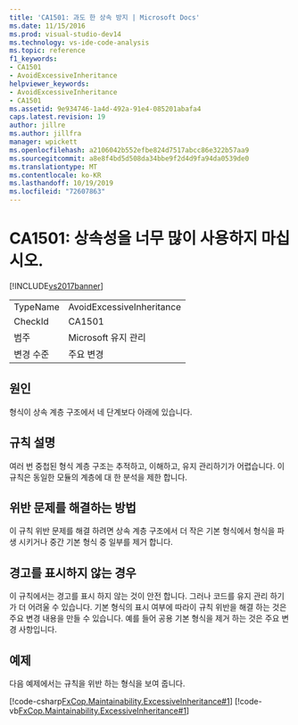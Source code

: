 ```yaml
---
title: 'CA1501: 과도 한 상속 방지 | Microsoft Docs'
ms.date: 11/15/2016
ms.prod: visual-studio-dev14
ms.technology: vs-ide-code-analysis
ms.topic: reference
f1_keywords:
- CA1501
- AvoidExcessiveInheritance
helpviewer_keywords:
- AvoidExcessiveInheritance
- CA1501
ms.assetid: 9e934746-1a4d-492a-91e4-085201abafa4
caps.latest.revision: 19
author: jillre
ms.author: jillfra
manager: wpickett
ms.openlocfilehash: a2106042b552efbe824d7517abcc86e322b57aa9
ms.sourcegitcommit: a8e8f4bd5d508da34bbe9f2d4d9fa94da0539de0
ms.translationtype: MT
ms.contentlocale: ko-KR
ms.lasthandoff: 10/19/2019
ms.locfileid: "72607863"
---
```

# <a name="ca1501-avoid-excessive-inheritance"></a>CA1501: 상속성을 너무 많이 사용하지 마십시오.
[!INCLUDE[vs2017banner](../includes/vs2017banner.md)]

|||
|-|-|
|TypeName|AvoidExcessiveInheritance|
|CheckId|CA1501|
|범주|Microsoft 유지 관리|
|변경 수준|주요 변경|

## <a name="cause"></a>원인
 형식이 상속 계층 구조에서 네 단계보다 아래에 있습니다.

## <a name="rule-description"></a>규칙 설명
 여러 번 중첩된 형식 계층 구조는 추적하고, 이해하고, 유지 관리하기가 어렵습니다. 이 규칙은 동일한 모듈의 계층에 대 한 분석을 제한 합니다.

## <a name="how-to-fix-violations"></a>위반 문제를 해결하는 방법
 이 규칙 위반 문제를 해결 하려면 상속 계층 구조에서 더 작은 기본 형식에서 형식을 파생 시키거나 중간 기본 형식 중 일부를 제거 합니다.

## <a name="when-to-suppress-warnings"></a>경고를 표시하지 않는 경우
 이 규칙에서는 경고를 표시 하지 않는 것이 안전 합니다. 그러나 코드를 유지 관리 하기가 더 어려울 수 있습니다. 기본 형식의 표시 여부에 따라이 규칙 위반을 해결 하는 것은 주요 변경 내용을 만들 수 있습니다. 예를 들어 공용 기본 형식을 제거 하는 것은 주요 변경 사항입니다.

## <a name="example"></a>예제
 다음 예제에서는 규칙을 위반 하는 형식을 보여 줍니다.

 [!code-csharp[FxCop.Maintainability.ExcessiveInheritance#1](../snippets/csharp/VS_Snippets_CodeAnalysis/FxCop.Maintainability.ExcessiveInheritance/cs/FxCop.Maintainability.ExcessiveInheritance.cs#1)]
 [!code-vb[FxCop.Maintainability.ExcessiveInheritance#1](../snippets/visualbasic/VS_Snippets_CodeAnalysis/FxCop.Maintainability.ExcessiveInheritance/vb/FxCop.Maintainability.ExcessiveInheritance.vb#1)]
